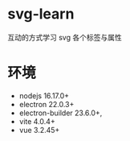 # svg-learn
互动的方式学习 svg 各个标签与属性

# 环境
- nodejs 16.17.0+
- electron 22.0.3+
- electron-builder 23.6.0+,
- vite 4.0.4+
- vue 3.2.45+